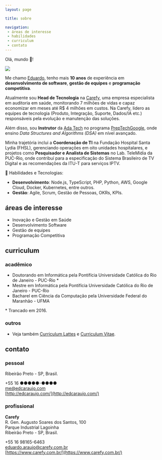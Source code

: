 ```yaml
---
layout: page

title: sobre

navigation:
 - áreas de interesse
 - habilidades
 - curriculum
 - contato
---
```


Olá, mundo 👋! 

<div>
  <div>
    <img class="content-user" src="/images/411cc47d0e54ad097aaa1ee824a83bf8.jpg"/>
  </div>
</div> 

Me chamo [Eduardo](mailto:me@edcaraujo.com), tenho mais **10 anos** de experiência em **desenvolvimento de software**, **gestão de equipes** e **programação competitiva**.         

Atualmente sou **Head de Tecnologia** na [Carefy](https://www.carefy.com.br/), uma empresa especialista em auditoria em saúde, monitorando 7 milhões de vidas e capaz economizar em meses até R$ 4 milhões em custos. Na Carefy, lidero as equipes de tecnologia (Produto, Integração, Suporte, Dados/IA etc.) responsáveis pela evolução e manutenção das soluções.

Além disso, sou **Instrutor** da [Ada Tech](https://ada.tech/) no programa [PrepTechGoogle](https://ada.tech/sou-aluno/programas/google-prep-tech-2024), onde ensino *Data Structures and Algorithms (DSA)* em nível avançado.

Minha trajetória inclui a **Coordenação de TI** na Fundação Hospital Santa Lydia (FHSL), gerenciando operações em oito unidades hospitalares, e projetos como **Pesquisador e Analista de Sistemas** no Lab. TeleMídia da PUC-Rio, onde contribuí para a especificação do Sistema Brasileiro de TV Digital e as recomendações da ITU-T para serviços IPTV.

💼 Habilidades e Tecnologias:

  - **Desenvolvimento**: Node.js, TypeScript, PHP, Python, AWS, Google Cloud, Docker, Kubernetes, entre outros.
  - **Gestão**: Agile, Scrum, Gestão de Pessoas, OKRs, KPIs.

## áreas de interesse

- Inovação e Gestão em Saúde
- Desenvolvimento Software
- Gestão de equipes
- Programação Competitiva

## curriculum

### acadêmico

- Doutorando em Informática pela Pontifícia Universidade Católica do Rio de Janeiro - PUC-Rio *
- Mestre em Informática pela Pontifícia Universidade Católica do Rio de Janeiro - PUC-Rio
- Bacharel em Ciência da Computação pela Universidade Federal do Maranhão - UFMA

\* Trancado em 2016.

### outros

- Veja também [Curriculum Lattes](http://lattes.cnpq.br/0799632818632295) e [Curriculum Vitae](mailto:me@edcaraujo.com).

## contato

### pessoal

Ribeirão Preto - SP, Brasil.

<i class="fas fa-phone fa-lg"></i> +55 16 ●●●●●-●●●●  
<i class="fas fa-envelope fa-lg"></i> [me@edcaraujo.com](mailto:me@edcaraujo.com)  
<i class="fas fa-home fa-lg"></i> [http://edcaraujo.com/](http://edcaraujo.com/)

### profissional

**Carefy**  
R. Gen. Augusto Soares dos Santos, 100  
Parque Industrial Lagoinha  
Ribeirão Preto - SP, Brasil.  

<i class="fas fa-phone fa-lg"></i> +55 16 98165-6463  
<i class="fas fa-envelope fa-lg"></i> [eduardo.araujo@carefy.com.br](mailto:eduardo.araujo@carefy.com.br)  
<i class="fas fa-home fa-lg"></i> [https://www.carefy.com.br/](https://www.carefy.com.br/)